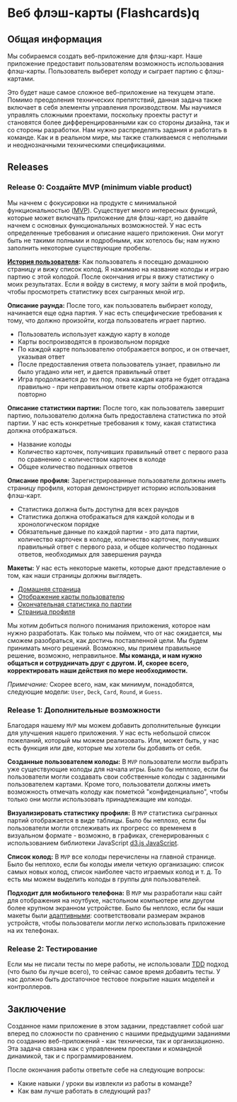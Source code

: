 # Веб флэш-карты (Flashcards)q

## Общая информация 
Мы собираемся создать веб-приложение для флэш-карт. Наше приложение предоставит пользователям возможность использования флэш-карты. 
Пользователь выберет колоду и сыграет партию с флэш-картами.

Это будет наше самое сложное веб-приложение на текущем этапе. Помимо преодоления технических препятствий, данная задача также включает в себя элементы управления производством. Мы научимся управлять сложными проектами, поскольку проекты растут и становятся более дифференцированными как со стороны дизайна, так и со стороны разработки. Нам нужно распределять задания и работать в команде. Как и в реальном мире, мы также сталкиваемся с неполными и неоднозначными техническими спецификациями. 

## Releases 

### Release 0: Создайте MVP (minimum viable product)
Мы начнем с фокусировки на продукте с минимальной функциональностью ([MVP](https://en.wikipedia.org/wiki/Minimum_viable_product)). Существует много интересных функций, которые может включать приложение для флэш-карт, но давайте начнем с основных функциональных возможностей. У нас есть определенные требования и описание нашего приложения.  Они могут быть не такими полными и подробными, как хотелось бы; нам нужно заполнить некоторые существующие пробелы. 

**[История пользователя](https://ru.wikipedia.org/wiki/%D0%9F%D0%BE%D0%BB%D1%8C%D0%B7%D0%BE%D0%B2%D0%B0%D1%82%D0%B5%D0%BB%D1%8C%D1%81%D0%BA%D0%B8%D0%B5_%D0%B8%D1%81%D1%82%D0%BE%D1%80%D0%B8%D0%B8):** Как пользователь я посещаю домашнюю страницу и вижу список колод. Я нажимаю на название колоды и играю партию с этой колодой. После окончания игры я вижу статистику о моих результатах. Если я войду в систему, я могу зайти в мой профиль, чтобы просмотреть статистику всех сыгранных мной игр. 

**Описание раунда:** После того, как пользователь выбирает колоду, начинается еще одна партия.  У нас есть специфические требования к тому, что должно произойти, когда пользователь играет партию. 

- Пользователь использует каждую карту в колоде
- Карты воспроизводятся в произвольном порядке
- По каждой карте пользователю отображается вопрос, и он отвечает, указывая ответ
- После предоставления ответа пользователь узнает, правильно ли было угадано или нет, и дается правильный ответ
- Игра продолжается до тех пор, пока каждая карта не будет отгадана правильно - при неправильном ответе карты отображаются повторно

**Описание статистики партии:** После того, как пользователь завершит партию, пользователю должна быть предоставлена статистика по этой партии. 
У нас есть конкретные требования к тому, какая статистика должна отображаться. 

- Название колоды
- Количество карточек, получивших правильный ответ с первого раза по сравнению с количеством карточек в колоде
- Общее количество поданных ответов

**Описание профиля:** Зарегистрированные пользователи должны иметь страницу профиля, которая демонстрирует историю использования флэш-карт. 

- Статистика должна быть доступна для всех раундов
- Статистика должна отображаться для каждой колоды и в хронологическом порядке
- Обязательные данные по каждой партии - это дата партии, количество карточек в колоде, количество карточек, получивших правильный ответ с первого раза, и общее количество  поданных ответов, необходимых для завершения раунда

**Макеты:** У нас есть некоторые макеты, которые дают представление о том, как наши страницы должны выглядеть. 

- [Домашняя страница](mockups/homepage.png) 
- [Отображение карты пользователю](mockups/display-a-card.png) 
- [Окончательная статистика по партии](mockups/round-statistics.png) 
- [Страница профиля](mockups/profile.png) 

Мы хотим добиться полного понимания приложения, которое нам нужно разработать. Как только мы поймем, что от нас ожидается, мы сможем разобраться, как достичь поставленной цели. Мы будем принимать много решений. Возможно, мы примем правильное решение, возможно, неправильное. **Мы команда, и нам нужно общаться и сотрудничать друг с другом. И, скорее всего, корректировать наши действия по мере необходимости.** 

*Примечание:* Скорее всего, нам, как минимум, понадобятся, следующие модели: `User`, `Deck`, `Card`, `Round`, и `Guess`.

### Release 1: Дополнительные возможности
Благодаря нашему `MVP` мы можем добавить дополнительные функции для улучшения нашего приложения. У нас есть небольшой список пожеланий, который мы можем реализовать. Или, может быть, у нас есть функция или две, которые мы хотели бы добавить от себя. 

**Созданные пользователем колоды:** В `MVP` пользователи могли выбрать уже существующие колоды для начала игры. Было бы неплохо, если бы пользователи могли создавать свои собственные колоды с заданными пользователем картами. Кроме того, пользователи должны иметь возможность отмечать колоду как пометкой "конфиденциально", чтобы только они могли использовать принадлежащие им колоды. 

**Визуализировать статистику профиля:** В `MVP` статистика сыгранных партий отображается в виде таблицы. Было бы неплохо, если бы пользователи могли отслеживать их прогресс со временем в визуальном формате - возможно, в графиках, сгенерированных с использованием библиотеки JavaScript [d3.js JavaScript](http://d3js.org/). 

**Список колод:** В `MVP` все колоды перечислены на главной странице. Было бы неплохо, если бы колоды имели четкую организацию: список самых новых колод, список наиболее часто играемых колод и т. д.  То есть мы можем выделить колоды в группы для пользователей.

**Подходит для мобильного телефона:** В `MVP` мы разработали наш сайт для отображения на ноутбуке, настольном компьютере или другом более крупном экранном устройстве.  Было бы неплохо, если бы наши макеты были [адаптивными](http://learn.shayhowe.com/advanced-html-css/responsive-web-design/): соответствовали размерам экранов устройств, чтобы пользователи могли легко использовать приложение на их телефонах. 

### Release 2: Тестирование 
Если мы не писали тесты по мере работы, не использовали [TDD](https://ru.wikipedia.org/wiki/%D0%A0%D0%B0%D0%B7%D1%80%D0%B0%D0%B1%D0%BE%D1%82%D0%BA%D0%B0_%D1%87%D0%B5%D1%80%D0%B5%D0%B7_%D1%82%D0%B5%D1%81%D1%82%D0%B8%D1%80%D0%BE%D0%B2%D0%B0%D0%BD%D0%B8%D0%B5) подход (что было бы лучше всего), то сейчас самое время добавить тесты. У нас должно быть достаточное тестовое покрытие наших моделей и контроллеров.

## Заключение
Созданное нами приложение в этом задании, представляет собой шаг вперед по сложности по сравнению с нашими предыдущими заданиями по созданию веб-приложений - как технически, так и организационно. Эта задача связана как с управлением проектами и командной динамикой, так и с программированием. 

После окончания работы ответьте себе на следующие вопросы:
- Какие навыки / уроки вы извлекли из работы в команде?  
- Как вам лучше работать в следующий раз?
